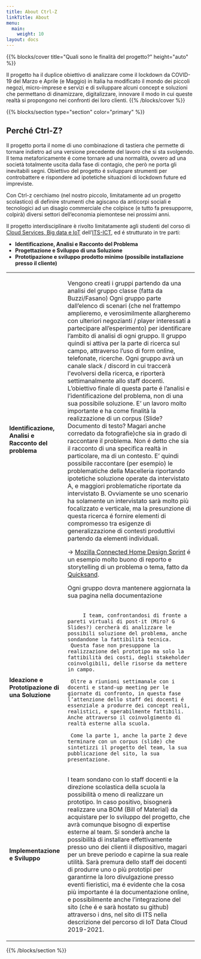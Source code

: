 ```yaml
---
title: About Ctrl-Z
linkTitle: About
menu:
  main:
    weight: 10
layout: docs
---
```


{{% blocks/cover title="Quali sono le finalità del progetto?" height="auto" %}}

Il progetto ha il duplice obiettivo di analizzare come il lockdown da COVID-19 del Marzo e Aprile (e Maggio) in Italia ha modificato il mondo dei piccoli negozi, micro-imprese e servizi e di sviluppare alcuni concept e soluzioni che permettano di dinamizzare, digitalizzare, innovare il modo in cui queste realtà si propongono nei confronti dei loro clienti.
{{% /blocks/cover %}}

{{% blocks/section type="section" color="primary" %}}

## Perché Ctrl-Z?

Il progetto porta il nome di uno combinazione di tastiera che permette di tornare indietro ad una versione precedente del lavoro che si sta svolgendo. Il tema metaforicamente é come tornare ad una normalità, ovvero ad una società totalmente uscita dalla fase di contagio, che però ne porta gli inevitabili segni. Obiettivo del progetto é sviluppare  strumenti per controbattere e rispondere ad ipotetiche situazioni di lockdown future ed impreviste.

Con Ctrl-z cerchiamo (nel nostro piccolo, limitatamente ad un progetto scolastico) di definire strumenti che agiscano da anticorpi sociali e tecnologici ad un disagio commerciale che colpisce (e tutto fa presupporre, colpirà) diversi settori dell’economia piemontese nei prossimi anni.

Il progetto interdisciplinare è rivolto limitatamente agli studenti del corso di [Cloud Services, Big data e IoT](https://www.its-ictpiemonte.it/courses/cloud-services-big-data-iot/) dell’[ITS-ICT](https://www.its-ictpiemonte.it/), ed é strutturato in tre parti:

*   **Identificazione, Analisi e Racconto del Problema**
*   **Progettazione e Sviluppo di una Soluzione**
*   **Prototipazione e sviluppo prodotto minimo (possibile installazione presso il cliente)**

<table>
  <tr>
   <td><strong> Identificazione, Analisi e Racconto del problema</strong>
   </td>
   <td>

Vengono creati i gruppi partendo da una analisi del gruppo classe (fatta da Buzzi/Fasano)
Ogni gruppo parte dall’elenco di scenari (che nel frattempo amplieremo, e verosimilmente allargheremo con ulteriori negozianti / player interessati a partecipare all’esperimento) per identificare l’ambito di analisi di ogni gruppo.
Il gruppo quindi si attiva per la parte di ricerca sul campo, attraverso l’uso di form online, telefonate, ricerche. Ogni gruppo avrà un canale slack / discord in cui traccerà l'evolversi della ricerca, e riporterà settimanalmente allo staff docenti.
L’obiettivo finale di questa parte é l’analisi e l’identificazione del problema, non di una sua possibile soluzione. E’ un lavoro molto importante e ha come finalità la realizzazione di un corpus (Slide? Documento di testo? Magari anche corredato da fotografie)che sia in grado di raccontare il problema. Non é detto che sia il racconto di una specifica realtà in particolare, ma di un contesto.
E’ quindi possibile raccontare (per esempio) le problematiche della Macelleria riportando ipotetiche soluzione operate da intervistato A, e maggiori problematiche riportate da intervistato B. Ovviamente se uno scenario ha solamente un intervistato sarà molto più focalizzato e verticale, ma la presunzione di questa ricerca é fornire elementi di compromesso tra esigenze di generalizzazione di contesti produttivi partendo da elementi individuali.

→ [Mozilla Connected Home Design Sprint](https://github.com/openiotstudio/general/blob/master/publications/research/20160417_Mozilla_Connected%20Homes_Design%20Sprint%20Scenarios_V1.pdf/) é un esempio molto buono di reporto e storytelling di un problema o tema, fatto da [Quicksand](http://quicksand.co.in/).

Ogni gruppo dovra mantenere aggiornata la sua pagina nella documentazione

   </td>
  </tr>

  <tr>
   <td><strong> Ideazione e Prototipazione di una Soluzione</strong>
   </td>
   <td>

		 I team, confrontandosi di fronte a pareti virtuali di post-it (Miro? G Slides?) cercherà di analizzare le possibili soluzione del problema, anche sondandone la fattibilità tecnica.
	 Questa fase non presuppone la realizzazione del prototipo ma solo la fattibilità dei costi, degli stakeholder coinvolgibili, delle risorse da mettere in campo.

	 Oltre a riunioni settimanale con i docenti e stand-up meeting per le giornate di confronto, in questa fase l’attenzione dello staff dei docenti é essenziale a produrre dei concept reali, realistici, e sperabilmente fattibili. Anche attraverso il coinvolgimento di realtà esterne alla scuola.

	 Come la parte 1, anche la parte 2 deve terminare con un corpus (slide) che sintetizzi il progetto del team, la sua pubblicazione del sito, la sua presentazione.


   </td>
  </tr>

  <tr>
   <td><strong>Implementazione e Sviluppo</strong>
   </td>
   <td>

I team sondano con lo staff docenti e la direzione scolastica della scuola la possibilità o meno di realizzare un prototipo.
In caso positivo, bisognerà realizzare una BOM (Bill of Material) da acquistare per lo sviluppo del progetto, che avrà comunque bisogno di expertise esterne al team. Si sonderà anche la possibilità di installare effettivamente presso uno dei clienti il dispositivo, magari per un breve periodo e capirne la sua reale utilità.
Sarà premura dello staff dei docenti di produrre uno o più prototipi per garantirne la loro divulgazione presso eventi fieristici, ma é evidente che la cosa più importante é la documentazione online, e possibilmente anche l’integrazione del sito (che é e sarà hostato su github) attraverso i dns, nel sito di ITS nella descrizione del percorso di IoT Data Cloud 2019-2021.

   </td>
  </tr>

</table>

{{% /blocks/section %}}
